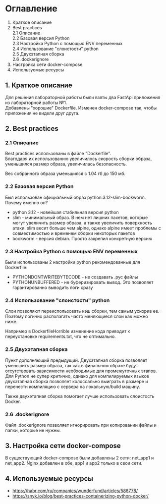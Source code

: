 # Оглавление

1. Краткое описание
2. Best practices  
   2.1 Описание  
   2.2 Базовая версия Python  
   2.3 Настройка Python с помощью ENV переменных  
   2.4 Использование "слоистости" python  
   2.5 Двухэтапная сборка  
   2.6 .dockerignore
3. Настройка сети docker-compose
4. Используемые ресурсы

## 1. Краткое описание

Для решения лабораторной работы были взяты два FastApi приложения из лабораторной работы №1.  
Добавлены "хорошие" Dockerfile. Изменен docker-compose так, чтобы приложения не видели друг друга.

## 2. Best practices

### 2.1 Описание

Best practices использованы в файле "Dockerfile".  
Благодаря их использованию увеличилось скорость сборки образа, уменьшился размер образа, увеличилась безопасность.

Вес собранного образа уменьшился с 1.04 гб до 150 мб.

### 2.2 Базовая версия Python

Был использован официальный образ python:3.12-slim-bookworm. Почему именно он?

- python 3.12 - новейшая стабильная версия python
- slim - минимальный образ. В нем нет лишних пакетов, которые могут увеличить размер образа, а также увеличить
  поверхность атаки. slim весит больше чем alpine,
  однако alpine имеет проблемы с совместимостью и временем сборки некоторых пакетов
- bookworm - версия debian. Просто закрепил конкретную версию

### 2.3 Настройка Python с помощью ENV переменных

Были использованы 2 настройки python рекомендованные для Dockerfile:

- PYTHONDONTWRITEBYTECODE - не создавать .pyc файлы
- PYTHONUNBUFFERED - не буферизировать вывод. Это позволяет гарантированно выводить логи сразу

### 2.4 Использование "слоистости" python

Слои позволяют переиспользовать кэш сборки, тем самым ускорив ее. Поэтому логично располагать часто меняющиеся слои как
можно ниже.

Например в DockerfileHorrible изменение кода приводит к переустановке requirements.txt, что не оптимально.

### 2.5 Двухэтапная сборка

Пункт дополняющий предыдущий. Двухэтапная сборка позволяет уменьшить размер образа, так как в финальном образе будут
отсутствовать зависимости необходимые для промежуточных этапов. Для Python не супер критично, однако для компилируемых
языков
двухэтапная сборка позволяет колоссально выиграть в размере и перенести компиляцию с сервера на локальную/build машину.

Также двухэтапная сборка помогает лучше использовать слоистость Docker.

### 2.6 .dockerignore

Файл .dockerignore позволяет игнорировать при копировании файлы и папки, которые не нужны. 

## 3. Настройка сети docker-compose

В существующий docker-compose были добавлены 2 сети: net_app1 и net_app2. Nginx добавлен в обе, app1 и app2 только в
свои сети.

## 4. Используемые ресурсы
- https://habr.com/ru/companies/wunderfund/articles/586778/
- https://snyk.io/blog/best-practices-containerizing-python-docker/